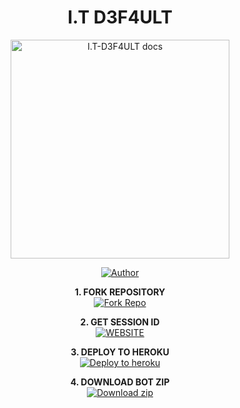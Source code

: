 <h1 align="center"> I.T D3F4ULT </h1>

<p align="center">
  <a href="https://github.com/Dark-Xploit/I.T-D3F4ULT">
    <img alt="I.T-D3F4ULT docs" height="350" src="https://files.catbox.moe/ia1mgm.jpg">
  </a>
</p>
    
</a>
</p>
<p align="center">
<a href="https://github.com/Dark-Xploit"><img title="Author" src="https://img.shields.io/badge/I.T-D3F4ULT-darkgreen?style=for-the-badge&logo=whatsapp"></a>
<p/>

<p align="center">
    <strong>1. FORK REPOSITORY</strong>
  <br>
    <a href="https://github.com/Dark-Xploit/I.T-D3F4ULT/fork" target="_blank">
        <img alt="Fork Repo" src="https://img.shields.io/badge/Fork%20Repo-100000?style=for-the-badge&logo=scan&logoColor=white&labelColor=darkblue&color=darkblue"/>
    </a>
</p>

<p align="center">
    <strong>2. GET SESSION ID</strong>
    <br>
    <a href="https://www.cypherx.space/" target="_blank">
        <img alt="WEBSITE" src="https://img.shields.io/badge/Let%27s_Go-100000?style=for-the-badge&logo=scan&logoColor=white&labelColor=darkred&color=darkred"/>
    </a>
</p>

<p align="center">
    <strong>3. DEPLOY TO HEROKU</strong>
    <br>
    <a href="https://dashboard.heroku.com/new?template=https://github.com/Dark-Xploit/I.T-D3F4ULT" target="_blank">
        <img alt="Deploy to heroku" src="https://img.shields.io/badge/Let%27s_Go-100000?style=for-the-badge&logo=scan&logoColor=white&labelColor=purple&color=purple"/>
    </a>
</p>

<p align="center">
    <strong>4. DOWNLOAD BOT ZIP</strong>
    <br>
    <a href="https://codeload.github.com/Dark-Xploit/I.T-D3F4ULT/zip/refs/heads/main" target="_blank">
        <img alt="Download zip" src="https://img.shields.io/badge/Let%27s_Go-100000?style=for-the-badge&logo=scan&logoColor=white&labelColor=darkorange&color=darkorange"/>
    </a>
</p>

